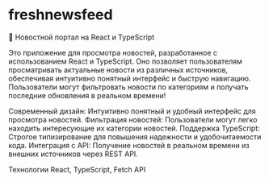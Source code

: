 # freshnewsfeed

📰 Новостной портал на React и TypeScript

Это приложение для просмотра новостей, разработанное с использованием React и TypeScript. Оно позволяет пользователям просматривать актуальные новости из различных источников, обеспечивая интуитивно понятный интерфейс и быструю навигацию. 
Пользователи могут фильтровать новости по категориям и получать последние обновления в реальном времени!

Современный дизайн: Интуитивно понятный и удобный интерфейс для просмотра новостей.
Фильтрация новостей: Пользователи могут легко находить интересующие их категории новостей.
Поддержка TypeScript: Строгое типизирование для повышения надежности и удобочитаемости кода.
Интеграция с API: Получение новостей в реальном времени из внешних источников через REST API.

Технологии React, TypeScript, Fetch API
